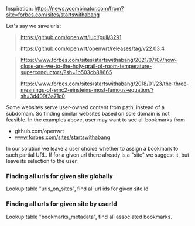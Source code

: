 Inspiration: https://news.ycombinator.com/from?site=forbes.com/sites/startswithabang

Let's say we save urls:

> https://github.com/openwrt/luci/pull/3291
>
> https://github.com/openwrt/openwrt/releases/tag/v22.03.4

> https://www.forbes.com/sites/startswithabang/2021/07/07/how-close-are-we-to-the-holy-grail-of-room-temperature-superconductors/?sh=1b503cb88665
>
> https://www.forbes.com/sites/startswithabang/2018/01/23/the-three-meanings-of-emc2-einsteins-most-famous-equation/?sh=3d409f3a71c0

Some websites serve user-owned content from path, instead of a subdomain. So finding similar websites based on sole domain is not feasible. In the examples above, user may want to see all bookmarks from

- github.com/openwrt
- www.forbes.com/sites/startswithabang

In our solution we leave a user choice whether to assign a bookmark to such partial URL. If for a given url there already is a "site" we suggest it, but leave its selection to the user.

### Finding all urls for given site globally

Lookup table "urls_on_sites", find all url ids for given site Id

### Finding all urls for given site by userId

Lookup table "bookmarks_metadata", find all associated bookmarks.
